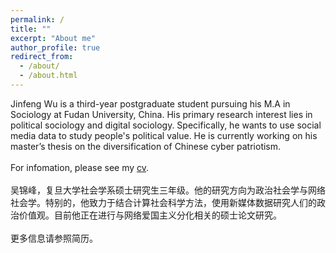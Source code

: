 ```yaml
---
permalink: /
title: ""
excerpt: "About me"
author_profile: true
redirect_from: 
  - /about/
  - /about.html
---
```


<p style="text-align:justify><font size="3">
Jinfeng Wu is a third-year postgraduate student pursuing his M.A in Sociology at Fudan University, China. His primary research interest lies in political sociology and digital sociology. Specifically, he wants to use social media data to study people's political value. He is currently working on his master’s thesis on the diversification of Chinese cyber patriotism.<br>
<br>
For infomation, please see my <a href="https://wujinfeng0715.github.io//files/CV-JinfengWu-20200614.pdf">cv</a>.<br>
<br>
吴锦峰，复旦大学社会学系硕士研究生三年级。他的研究方向为政治社会学与网络社会学。特别的，他致力于结合计算社会科学方法，使用新媒体数据研究人们的政治价值观。目前他正在进行与网络爱国主义分化相关的硕士论文研究。<br>
<br>
更多信息请参照简历。
</font></p>



